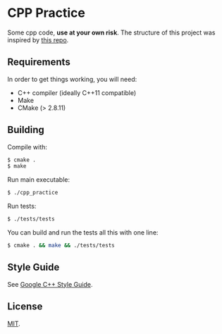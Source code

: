 # CPP Practice

Some cpp code, **use at your own risk**. The structure of this project was inspired by [this repo](https://github.com/KanoComputing/googletest-sample).

## Requirements

In order to get things working, you will need:

+ C++ compiler (ideally C++11 compatible)
+ Make
+ CMake (> 2.8.11)

## Building

Compile with:

```bash
$ cmake .
$ make
```

Run main executable:

```bash
$ ./cpp_practice
```

Run tests:

```bash
$ ./tests/tests
```

You can build and run the tests all this with one line:

```bash
$ cmake . && make && ./tests/tests
```

## Style Guide

See [Google C++ Style Guide](https://google.github.io/styleguide/cppguide.html).

## License

[MIT](./LICENSE).
